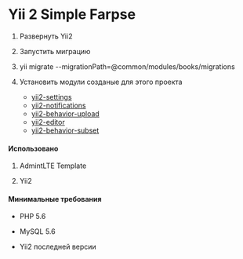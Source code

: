 Yii 2 Simple Farpse
===================

1. Развернуть Yii2

2. Запустить миграцию

3. yii migrate --migrationPath=@common/modules/books/migrations

4. Установить модули созданые для этого проекта
    * [yii2-settings](https://github.com/suver/yii2-settings)
    * [yii2-notifications](https://github.com/suver/yii2-notifications)
    * [yii2-behavior-upload](https://github.com/suver/yii2-behavior-upload)
    * [yii2-editor](https://github.com/suver/yii2-editor)
    * [yii2-behavior-subset](https://github.com/suver/yii2-behavior-subset)


#### Использовано 

1. AdmintLTE Template

2. Yii2


#### Минимальные требования

* PHP 5.6

* MySQL 5.6

* Yii2 последней версии
